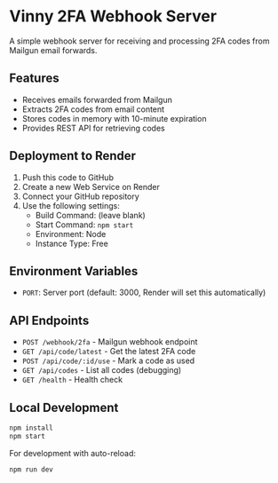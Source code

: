 # Vinny 2FA Webhook Server

A simple webhook server for receiving and processing 2FA codes from Mailgun email forwards.

## Features

- Receives emails forwarded from Mailgun
- Extracts 2FA codes from email content
- Stores codes in memory with 10-minute expiration
- Provides REST API for retrieving codes

## Deployment to Render

1. Push this code to GitHub
2. Create a new Web Service on Render
3. Connect your GitHub repository
4. Use the following settings:
   - Build Command: (leave blank)
   - Start Command: `npm start`
   - Environment: Node
   - Instance Type: Free

## Environment Variables

- `PORT`: Server port (default: 3000, Render will set this automatically)

## API Endpoints

- `POST /webhook/2fa` - Mailgun webhook endpoint
- `GET /api/code/latest` - Get the latest 2FA code
- `POST /api/code/:id/use` - Mark a code as used
- `GET /api/codes` - List all codes (debugging)
- `GET /health` - Health check

## Local Development

```bash
npm install
npm start
```

For development with auto-reload:
```bash
npm run dev
```